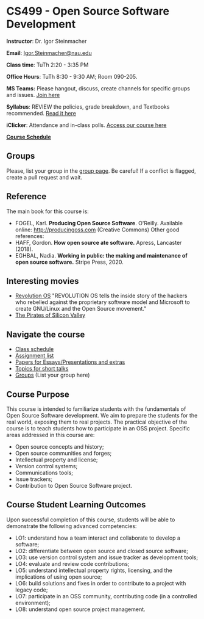 # CS499 - Open Source Software Development 

**Instructor**: Dr. Igor Steinmacher

**Email**: Igor.Steinmacher@nau.edu

**Class time**: TuTh 2:20 - 3:35 PM

**Office Hours**: TuTh 8:30 - 9:30 AM; Room 090-205. 

**MS Teams:** Please hangout, discuss, create channels for specific groups and issues. [Join here](https://teams.microsoft.com/l/team/19%3a9M4MEQum5Jn7JRaP_bv37MLubyzgPHHOCEjOvoUTU2g1%40thread.tacv2/conversations?groupId=300dcad9-a598-4dd2-ab9c-410917178553&tenantId=27d49e9f-89e1-4aa0-99a3-d35b57b2ba03)

**Syllabus**: REVIEW the policies, grade breakdown, and Textbooks recommended. [Read it here](CS_599_Syllabus.pdf)

**iClicker**: Attendance and in-class polls. [Access our course here](https://join.iclicker.com/FNIS)

**[Course Schedule](outline.md)**

## Groups

Please, list your group in the [group page](groups.md). Be careful! If a conflict is flagged, create a pull request and wait.

## Reference

The main book for this course is:
* FOGEL, Karl. **Producing Open Source Software**. O'Reilly. Available online:  http://producingoss.com (Creative Commons)
Other good references:
* HAFF, Gordon. **How open source ate software.** Apress, Lancaster (2018).
* EGHBAL, Nadia. **Working in public: the making and maintenance of open source software.** Stripe Press, 2020.

## Interesting movies
* [Revolution OS](http://www.revolution-os.com/) "REVOLUTION OS tells the inside story of the hackers who rebelled against the proprietary software model and Microsoft to create GNU/Linux and the Open Source movement."
* [The Pirates of Silicon Valley](https://www.imdb.com/title/tt0168122/)

## Navigate the course
* [Class schedule](outline.md)<br>
* [Assignment list](assignments.md)<br>
* [Papers for Essays/Presentations and extras](papers.md)<br>
* [Topics for short talks](shorttalks.md)<br>
* [Groups](groups.md) (List your group here)

## Course Purpose
This course is intended to familiarize students with the fundamentals of Open Source Software development. We aim to prepare the students for the real world, exposing them to real projects. The practical objective of the course is to teach students how to participate in an OSS project. Specific areas addressed in this course are:
* Open source concepts and history;
* Open source communities and forges;
* Intellectual property and license;
* Version control systems;
* Communications tools;
* Issue trackers;
* Contribution to Open Source Software project.

## Course Student Learning Outcomes
Upon successful completion of this course, students will be able to demonstrate the following
advanced competencies:
* LO1: understand how a team interact and collaborate to develop a software;
* LO2: differentiate between open source and closed source software;
* LO3: use version control system and issue tracker as development tools;
* LO4: evaluate and review code contributions;
* LO5: understand intellectual property rights, licensing, and the implications of using open source;
* LO6: build solutions and fixes in order to contribute to a project with legacy code;
* LO7: participate in an OSS community, contributing code (in a controlled environment);
* LO8: understand open source project management.  
